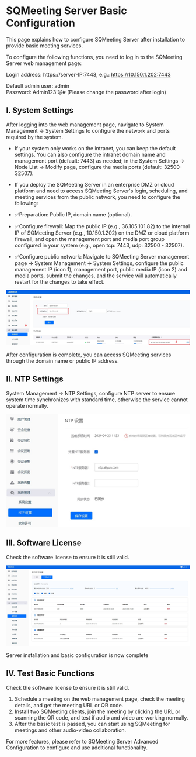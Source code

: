 # SQMeeting Server Basic Configuration

This page explains how to configure SQMeeting Server after installation to provide basic meeting services.

To configure the following functions, you need to log in to the SQMeeting Server web management page:

Login address: https://server-IP:7443, e.g.: https://10.150.1.202:7443

Default admin user: admin    
Password: Admin123!@#  (Please change the password after login)

## I. System Settings

After logging into the web management page, navigate to System Management -> System Settings to configure the network and ports required by the system.

- If your system only works on the intranet, you can keep the default settings. You can also configure the intranet domain name and management port (default: 7443) as needed; in the System Settings → Node List → Modify page, configure the media ports (default: 32500-32507).

- If you deploy the SQMeeting Server in an enterprise DMZ or cloud platform and need to access SQMeeting Server's login, scheduling, and meeting services from the public network, you need to configure the following:

- ✅Preparation: Public IP, domain name (optional).

- ✅Configure firewall: Map the public IP (e.g., 36.105.101.82) to the internal IP of SQMeeting Server (e.g., 10.150.1.202) on the DMZ or cloud platform firewall, and open the management port and media port group configured in your system (e.g., open tcp: 7443, udp: 32500 - 32507).

- ✅Configure public network: Navigate to SQMeeting Server management page → System Management → System Settings, configure the public management IP (icon 1), management port, public media IP (icon 2) and media ports, submit the changes, and the service will automatically restart for the changes to take effect.

![System Configuration](./images/config_basic.jpg)

After configuration is complete, you can access SQMeeting services through the domain name or public IP address.

## II. NTP Settings

System Management -> NTP Settings, configure NTP server to ensure system time synchronizes with standard time, otherwise the service cannot operate normally.

![NTP Configuration](./images/config_ntp.jpg)

## III. Software License

Check the software license to ensure it is still valid.

![License Configuration](./images/config_license.jpg)

Server installation and basic configuration is now complete

## IV. Test Basic Functions

Check the software license to ensure it is still valid.

1. Schedule a meeting on the web management page, check the meeting details, and get the meeting URL or QR code.
2. Install two SQMeeting clients, join the meeting by clicking the URL or scanning the QR code, and test if audio and video are working normally.
3. After the basic test is passed, you can start using SQMeeting for meetings and other audio-video collaboration.


For more features, please refer to SQMeeting Server Advanced Configuration to configure and use additional functionality.

